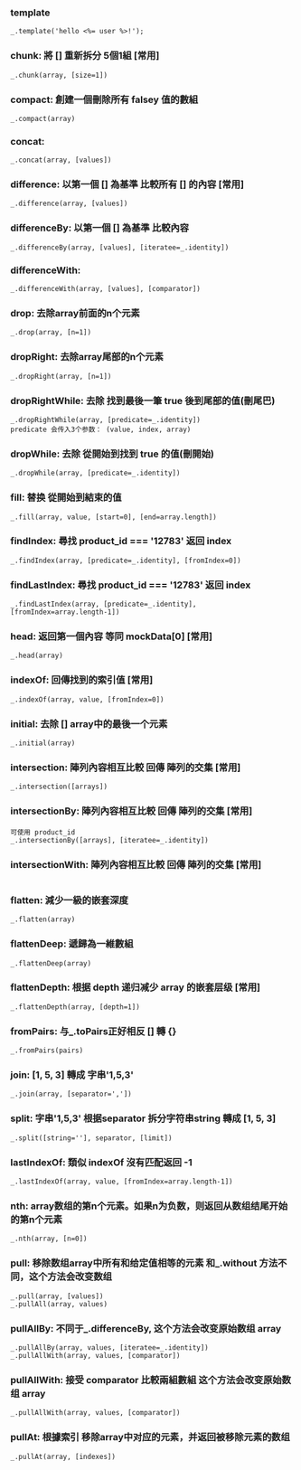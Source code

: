 ### template
```
_.template('hello <%= user %>!');
```
### chunk: 將 [] 重新拆分 5個1組 [常用]
```
_.chunk(array, [size=1])
```
### compact: 創建一個刪除所有 falsey 值的數組 
```
_.compact(array)
```
### concat:
 ```
 _.concat(array, [values])
 ```
 ### difference: 以第一個 [] 為基準 比較所有 [] 的內容 [常用]
 ```
 _.difference(array, [values])
 ```
 ### differenceBy: 以第一個 [] 為基準 比較內容
 ```
 _.differenceBy(array, [values], [iteratee=_.identity])
 ```
 ### differenceWith: 
 ```
 _.differenceWith(array, [values], [comparator])
 ```
 ### drop: 去除array前面的n个元素
 ```
 _.drop(array, [n=1])
 ```
 ### dropRight: 去除array尾部的n个元素
 ```
 _.dropRight(array, [n=1])
 ```
 ### dropRightWhile: 去除 找到最後一筆 true 後到尾部的值(刪尾巴)
 ```
 _.dropRightWhile(array, [predicate=_.identity]) 
 predicate 会传入3个参数： (value, index, array)
 ```
 ### dropWhile: 去除 從開始到找到 true 的值(刪開始)
 ```
 _.dropWhile(array, [predicate=_.identity])
 ```
 ### fill: 替换 從開始到結束的值
 ```
 _.fill(array, value, [start=0], [end=array.length])
 ```
 ### findIndex: 尋找 product_id === '12783' 返回 index
 ```
 _.findIndex(array, [predicate=_.identity], [fromIndex=0])
 ```
 ### findLastIndex: 尋找 product_id === '12783' 返回 index
 ```
 _.findLastIndex(array, [predicate=_.identity], [fromIndex=array.length-1])
 ```
 ### head: 返回第一個內容 等同  mockData[0] [常用]
 ```
 _.head(array)
 ```
 ### indexOf: 回傳找到的索引值 [常用]
 ```
 _.indexOf(array, value, [fromIndex=0])
 ```
 ### initial: 去除 [] array中的最後一个元素
 ```
 _.initial(array)
 ```
 ### intersection: 陣列內容相互比較 回傳 陣列的交集 [常用]
 ```
 _.intersection([arrays])
 ```
 ### intersectionBy: 陣列內容相互比較 回傳 陣列的交集 [常用]
 ```
 可使用 product_id
 _.intersectionBy([arrays], [iteratee=_.identity])

 ```
 ### intersectionWith: 陣列內容相互比較 回傳 陣列的交集 [常用]
 ```_.intersectionWith([arrays], [comparator])

 ```
 ### flatten: 減少一級的嵌套深度
 ```
 _.flatten(array)
 ```
 ### flattenDeep:  遞歸為一維數組
 ```
 _.flattenDeep(array)
 ```
 ### flattenDepth: 根据 depth 递归减少 array 的嵌套层级 [常用]
 ```
 _.flattenDepth(array, [depth=1])
 ```
 ### fromPairs: 与_.toPairs正好相反  [] 轉 {}
 ```
 _.fromPairs(pairs)
 ```
 ### join: [1, 5, 3] 轉成 字串'1,5,3'
 ```
 _.join(array, [separator=','])
 ```
  ### split: 字串'1,5,3' 根据separator 拆分字符串string 轉成 [1, 5, 3]
 ```
 _.split([string=''], separator, [limit])
 ```
 ### lastIndexOf: 類似 indexOf 沒有匹配返回 -1
 ```
 _.lastIndexOf(array, value, [fromIndex=array.length-1])
 ```
 ### nth: array数组的第n个元素。如果n为负数，则返回从数组结尾开始的第n个元素
 ```
 _.nth(array, [n=0])
 ```
 ### pull: 移除数组array中所有和给定值相等的元素 和_.without 方法不同，这个方法会改变数组
 ```
 _.pull(array, [values])
 _.pullAll(array, values)
 ```
 ### pullAllBy: 不同于_.differenceBy, 这个方法会改变原始数组 array
 ```
 _.pullAllBy(array, values, [iteratee=_.identity])
 _.pullAllWith(array, values, [comparator])
 ```
 ### pullAllWith: 接受 comparator 比較兩組數組 这个方法会改变原始数组 array 
 ```
 _.pullAllWith(array, values, [comparator])
 ```
 ### pullAt: 根據索引 移除array中对应的元素，并返回被移除元素的数组
 ```
 _.pullAt(array, [indexes])
 ```
 ### 
 ```
 ```
 ### 
 ```
 ```
 ### 
 ```
 ```
 ### 
 ```
 ```
 ### 
 ```
 ```
 ### 
 ```
 ```
 ### 
 ```
 ```
 ### 
 ```
 ```
 ### 
 ```
 ```